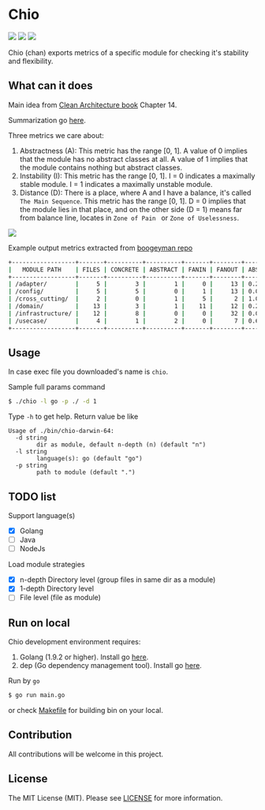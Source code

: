 # Chio

[![][goreportcard-svg]][goreportcard] 
[![][CodeFactor]](https://www.codefactor.io/repository/github/khanhtc1202/chio)
[![][Build Status]](https://travis-ci.org/khanhtc1202/chio)

[Build Status]: https://travis-ci.org/khanhtc1202/chio.svg?branch=master
[CodeFactor]: https://www.codefactor.io/repository/github/khanhtc1202/chio/badge
[goreportcard]: https://goreportcard.com/report/github.com/khanhtc1202/chio
[goreportcard-svg]: https://goreportcard.com/badge/github.com/khanhtc1202/chio

Chio (chan) exports metrics of a specific module for checking it's stability and flexibility.  

## What can it does

Main idea from [Clean Architecture book](https://books.google.co.jp/books/about/Clean_Architecture.html?id=uGE1DwAAQBAJ&source=kp_cover&redir_esc=y) Chapter 14. 

Summarization go [here](https://github.com/khanhtc1202/til/issues/7).

Three metrics we care about:

1. Abstractness (A):
This metric has the range [0, 1]. A value of 0 implies that the module has no abstract classes at all. A value of 1 implies that the module contains nothing but abstract classes.
2. Instability (I):
This metric has the range [0, 1]. I = 0 indicates a maximally stable module. I = 1 indicates a maximally unstable module.
3. Distance (D):
There is a place, where A and I have a balance, it's called `The Main Sequence`.
This metric has the range [0, 1]. D = 0 implies that the module lies in that place, and on the other side (D = 1) means far from balance line, locates in `Zone of Pain ` or `Zone of Uselessness`.  

![](https://user-images.githubusercontent.com/32532742/43695838-e64283f0-9975-11e8-8a9d-8d6d64f87437.png)

Example output metrics extracted from [boogeyman repo](https://github.com/khanhtc1202/boogeyman)

```bash
+------------------+-------+----------+----------+-------+--------+--------------+-------------+----------+
|   MODULE PATH    | FILES | CONCRETE | ABSTRACT | FANIN | FANOUT | ABSTRACTNESS | INSTABILITY | DISTANCE |
+------------------+-------+----------+----------+-------+--------+--------------+-------------+----------+
| /adapter/        |     5 |        3 |        1 |     0 |     13 | 0.250        | 1.000       | 0.250    |
| /config/         |     5 |        5 |        0 |     1 |     13 | 0.000        | 0.929       | 0.071    |
| /cross_cutting/  |     2 |        0 |        1 |     5 |      2 | 1.000        | 0.286       | 0.286    |
| /domain/         |    13 |        3 |        1 |    11 |     12 | 0.250        | 0.522       | 0.228    |
| /infrastructure/ |    12 |        8 |        0 |     0 |     32 | 0.000        | 1.000       | 0.000    |
| /usecase/        |     4 |        1 |        2 |     0 |      7 | 0.667        | 1.000       | 0.667    |
+------------------+-------+----------+----------+-------+--------+--------------+-------------+----------+

```

## Usage

In case exec file you downloaded's name is `chio`.

Sample full params command

```bash
$ ./chio -l go -p ./ -d 1
```

Type `-h` to get help. Return value be like

```$xslt
Usage of ./bin/chio-darwin-64:
  -d string
        dir as module, default n-depth (n) (default "n")
  -l string
        language(s): go (default "go")
  -p string
        path to module (default ".")

```


## TODO list

Support language(s)
- [x] Golang
- [ ] Java
- [ ] NodeJs

Load module strategies
- [x] n-depth Directory level (group files in same dir as a module)
- [x] 1-depth Directory level
- [ ] File level (file as module)

## Run on local

Chio development environment requires: 

1. Golang (1.9.2 or higher). Install go [here](https://golang.org/doc/install).
2. dep (Go dependency management tool). Install go [here](https://github.com/golang/dep).

Run by `go`

```bash
$ go run main.go
```

or check [Makefile](https://github.com/khanhtc1202/chio/blob/master/Makefile) for building bin on your local.

## Contribution

All contributions will be welcome in this project.

## License
The MIT License (MIT). Please see [LICENSE](LICENSE) for more information.
